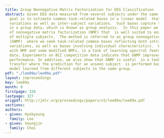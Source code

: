 ```yaml
---
title: Group Nonnegative Matrix Factorization for EEG Classification
abstract: Given EEG data measured from several subjects under the same condition,  our
  goal is to estimate common task-related bases in a linear model  that capture intra-subject
  variations as well as inter-subject variations.  Such bases capture the common phenomenon
  in a group data, which is known as group analysis.  In this paper we present a method
  of nonnegative matrix factorization (NMF) that  is well suited to analyze EEG data
  of multiple subjects.  The method is referred to as group nonnegative matrix factorization
  (GNMF)  where we seek task-related common bases reflecting both intra-subject and  inter-subject
  variations, as well as bases involving individual characteristics.  We compare GNMF
  with NMF and some modified NMFs, in a task of learning spectral features  from EEG
  data. Experiments on BCI competition data indicate that GNMF improves  the EEG classification
  performance. In addition, we also show that GNMF is useful  in a task of subject-to-subject
  transfer where the prediction for an unseen subject  is performed based on a linear
  model learned from different subjects in the same group.
pdf: "./lee09a/lee09a.pdf"
layout: inproceedings
key: lee09a
month: 0
firstpage: 320
lastpage: 327
origpdf: http://jmlr.org/proceedings/papers/v5/lee09a/lee09a.pdf
sections: 
authors:
- given: Hyekyoung
  family: Lee
- given: Seungjin
  family: Choi
---
```

